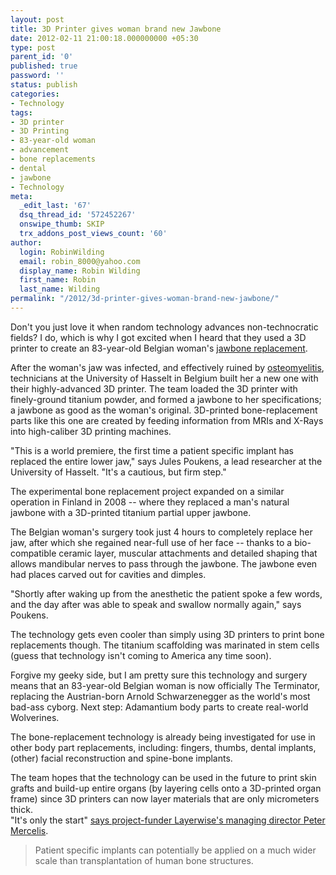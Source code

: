 ```yaml
---
layout: post
title: 3D Printer gives woman brand new Jawbone
date: 2012-02-11 21:00:18.000000000 +05:30
type: post
parent_id: '0'
published: true
password: ''
status: publish
categories:
- Technology
tags:
- 3D printer
- 3D Printing
- 83-year-old woman
- advancement
- bone replacements
- dental
- jawbone
- Technology
meta:
  _edit_last: '67'
  dsq_thread_id: '572452267'
  onswipe_thumb: SKIP
  trx_addons_post_views_count: '60'
author:
  login: RobinWilding
  email: robin_8000@yahoo.com
  display_name: Robin Wilding
  first_name: Robin
  last_name: Wilding
permalink: "/2012/3d-printer-gives-woman-brand-new-jawbone/"
---
```

<p>Don't you just love it when random technology advances non-technocratic fields? I do, which is why I got excited when I heard that they used a 3D printer to create an 83-year-old Belgian woman's <a href="http://www.uhasselt.be/UH/Tijdschriften/ToonPersmededeling.html?i=482">jawbone replacement</a>. </p>
<p>After the woman's jaw was infected, and effectively ruined by <a href="http://en.wikipedia.org/wiki/Osteomyelitis">osteomyelitis</a>, technicians at the University of Hasselt in Belgium built her a new one with their highly-advanced 3D printer. The team loaded the 3D printer with finely-ground titanium powder, and formed a jawbone to her specifications; a jawbone as good as the woman's original.  3D-printed bone-replacement parts like this one are created by feeding information from MRIs and X-Rays into high-caliber 3D printing machines. </p>
<p>"This is a world premiere, the first time a patient specific implant has replaced the entire lower jaw," says Jules Poukens, a lead researcher at the University of Hasselt. "It's a cautious, but firm step."</p>

<p>The experimental bone replacement project expanded on a similar operation in Finland in 2008 -- where they replaced a man's natural jawbone with a 3D-printed titanium partial upper jawbone. </p>
<p>The Belgian woman's surgery took just 4 hours to completely replace her jaw, after which she regained near-full use of her face -- thanks to a bio-compatible ceramic layer, muscular attachments and detailed shaping that allows mandibular nerves to pass through the jawbone. The jawbone even had places carved out for cavities and dimples. </p>
<p>"Shortly after waking up from the anesthetic the patient spoke a few words, and the day after was able to speak and swallow normally again," says Poukens.</p>
<p>The technology gets even cooler than simply using 3D printers to print bone replacements though. The titanium scaffolding was marinated in stem cells (guess that technology isn't coming to America any time soon). </p>
<p>Forgive my geeky side, but I am pretty sure this technology and surgery means that an 83-year-old Belgian woman is now officially The Terminator, replacing the Austrian-born Arnold Schwarzenegger as the world's most bad-ass cyborg. Next step: Adamantium body parts to create real-world Wolverines. </p>
<p>The bone-replacement technology is already being investigated for use in other body part replacements, including: fingers, thumbs, dental implants, (other) facial reconstruction and spine-bone implants. </p>
<p>The team hopes that the technology can be used in the future to print skin grafts and build-up entire organs (by layering cells onto a 3D-printed organ frame) since 3D printers can now layer materials that are only micrometers thick.<br />
"It's only the start" <a href="http://www.layerwise.com/LayerWise_worlds_first_AM_lower_jaw/PR_LayerWise_EN_Worlds_first_AM_lower_jaw.pdf">says project-funder Layerwise's managing director Peter Mercelis</a>. </p>
<blockquote><p>Patient specific implants can potentially be applied on a much wider scale than transplantation of human bone structures.</p></blockquote>
